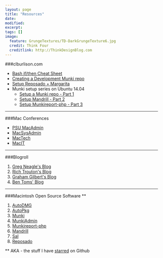 ```yaml
---
layout: page
title: "Resources"
date: 
modified:
excerpt:
tags: []
image:
  feature: GrungeTextures/TD-DarkGrungeTexture6.jpg
  credit: Think Four
  creditlink: http://ThinkDesignBlog.com
---
```


###clburlison.com
* [Bash if/then Cheat Sheet](/blog/2014/07/28/bash-if-then-cheat-sheet/) 
* [Creating a Development Munki repo](/blog/2014/05/17/creating-a-development-munki-repo/)
* [Setup Reposado + Margarita](/blog/2014/10/02/reposado-guide/)
* Munki setup series on Ubuntu 14.04
  * [Setup a Munki repo - Part 1](/blog/2014/10/06/munkirepo-guide-part-1/)
  * [Setup Mandrill - Part 2](/blog/2014/10/19/munkirepo-guide-part-2/)
  * [Setup Munkireport-php - Part 3](/blog/2014/10/23/munkirepo-guide-part-3/)

---

###Mac Conferences
* [PSU MacAdmin](http://macadmins.psu.edu/conference/resources/)
* [MacSysAdmin](http://documentation.macsysadmin.se/)
* [MacTech](http://www.mactech.com/conference/)
* [MacIT](http://www.macitconf.com/full-agenda)

---

###Blogroll
1. [Greg Neagle's Blog](http://managingosx.wordpress.com/)
1. [Rich Trouton's Blog](http://derflounder.wordpress.com/)
1. [Graham Gilbert's Blog](http://grahamgilbert.com/)
1. [Ben Toms' Blog](http://macmule.com/)

---

###Macintosh Open Source Software **
1. [AutoDMG](https://github.com/MagerValp/AutoDMG)
1. [AutoPkg](https://github.com/autopkg)
1. [Munki](https://github.com/munki/munki)
1. [MunkiAdmin](https://github.com/hjuutilainen/munkiadmin)
1. [Munkireport-php](https://github.com/munkireport/munkireport-php) 
1. [Mandrill](https://github.com/wollardj/Mandrill)
1. [Sal](https://github.com/grahamgilbert/sal)
1. [Reposado](https://github.com/wdas/reposado)


** AKA - the stuff I have [starred](https://github.com/stars/clburlison) on Github